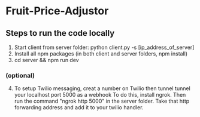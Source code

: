 # Fruit-Price-Adjustor

## Steps to run the code locally

1. Start client from server folder: python client.py -s [ip_address_of_server]
2. Install all npm packages (in both client and server folders, npm install)
3. cd server && npm run dev

### (optional)

4. To setup Twilio messaging, creat a number on Twilio then tunnel tunnel your localhost port 5000 as a webhook
   To do this, install ngrok.
   Then run the command "ngrok http 5000" in the server folder. Take that http forwarding address and add it to your twilio handler.
